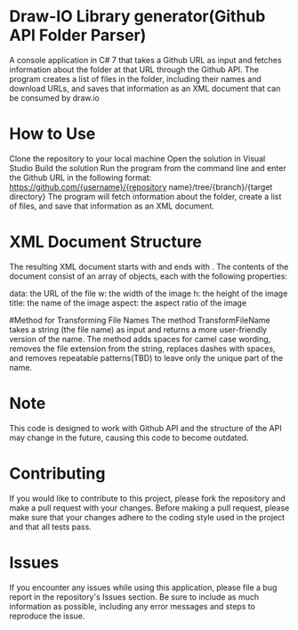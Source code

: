 # Draw-IO Library generator(Github API Folder Parser)
A console application in C# 7 that takes a Github URL as input and fetches information about the folder at that URL through the Github API. The program creates a list of files in the folder, including their names and download URLs, and saves that information as an XML document that can be consumed by draw.io

# How to Use
Clone the repository to your local machine
Open the solution in Visual Studio
Build the solution
Run the program from the command line and enter the Github URL in the following format:
https://github.com/{username}/{repository name}/tree/{branch}/{target directory}
The program will fetch information about the folder, create a list of files, and save that information as an XML document.
# XML Document Structure
The resulting XML document starts with <mxlibrary> and ends with </mxlibrary>. The contents of the document consist of an array of objects, each with the following properties:

data: the URL of the file
w: the width of the image
h: the height of the image
title: the name of the image
aspect: the aspect ratio of the image

#Method for Transforming File Names
The method TransformFileName takes a string (the file name) as input and returns a more user-friendly version of the name. The method adds spaces for camel case wording, removes the file extension from the string, replaces dashes with spaces, and removes repeatable patterns(TBD) to leave only the unique part of the name.

# Note
This code is designed to work with Github API and the structure of the API may change in the future, causing this code to become outdated.

# Contributing
If you would like to contribute to this project, please fork the repository and make a pull request with your changes. Before making a pull request, please make sure that your changes adhere to the coding style used in the project and that all tests pass.

# Issues
If you encounter any issues while using this application, please file a bug report in the repository's Issues section. Be sure to include as much information as possible, including any error messages and steps to reproduce the issue.